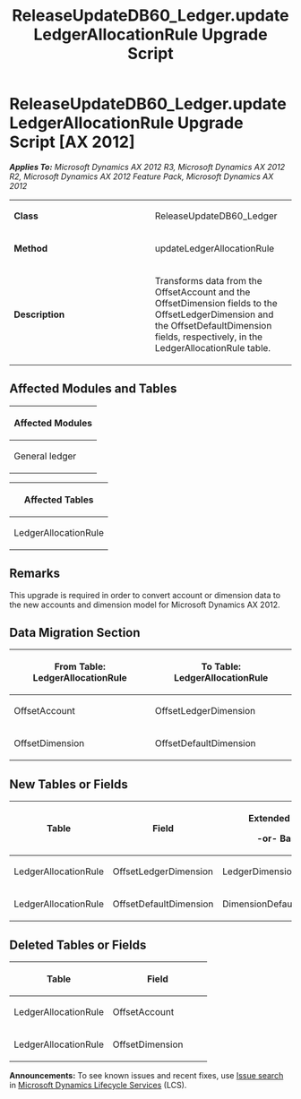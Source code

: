 ﻿---
title: ReleaseUpdateDB60_Ledger.updateLedgerAllocationRule Upgrade Script
TOCTitle: ReleaseUpdateDB60_Ledger.updateLedgerAllocationRule Upgrade Script
ms:assetid: 0ffcdaf0-4998-743d-355c-c958ac906ad6
ms:mtpsurl: https://msdn.microsoft.com/en-us/library/JJ735768(v=AX.60)
ms:contentKeyID: 49706681
ms.date: 05/18/2015
mtps_version: v=AX.60
---

# ReleaseUpdateDB60\_Ledger.updateLedgerAllocationRule Upgrade Script [AX 2012]


_**Applies To:** Microsoft Dynamics AX 2012 R3, Microsoft Dynamics AX 2012 R2, Microsoft Dynamics AX 2012 Feature Pack, Microsoft Dynamics AX 2012_

<table>
<colgroup>
<col style="width: 50%" />
<col style="width: 50%" />
</colgroup>
<tbody>
<tr class="odd">
<td><p><strong>Class</strong></p></td>
<td><p>ReleaseUpdateDB60_Ledger</p></td>
</tr>
<tr class="even">
<td><p><strong>Method</strong></p></td>
<td><p>updateLedgerAllocationRule</p></td>
</tr>
<tr class="odd">
<td><p><strong>Description</strong></p></td>
<td><p>Transforms data from the OffsetAccount and the OffsetDimension fields to the OffsetLedgerDimension and the OffsetDefaultDimension fields, respectively, in the LedgerAllocationRule table.</p></td>
</tr>
</tbody>
</table>


## Affected Modules and Tables

<table>
<colgroup>
<col style="width: 100%" />
</colgroup>
<thead>
<tr class="header">
<th><p>Affected Modules</p></th>
</tr>
</thead>
<tbody>
<tr class="odd">
<td><p>General ledger</p></td>
</tr>
</tbody>
</table>


<table>
<colgroup>
<col style="width: 100%" />
</colgroup>
<thead>
<tr class="header">
<th><p>Affected Tables</p></th>
</tr>
</thead>
<tbody>
<tr class="odd">
<td><p>LedgerAllocationRule</p></td>
</tr>
</tbody>
</table>


## Remarks

This upgrade is required in order to convert account or dimension data to the new accounts and dimension model for Microsoft Dynamics AX 2012.

## Data Migration Section

<table>
<colgroup>
<col style="width: 50%" />
<col style="width: 50%" />
</colgroup>
<thead>
<tr class="header">
<th><p>From Table: LedgerAllocationRule</p></th>
<th><p>To Table: LedgerAllocationRule</p></th>
</tr>
</thead>
<tbody>
<tr class="odd">
<td><p>OffsetAccount</p></td>
<td><p>OffsetLedgerDimension</p></td>
</tr>
<tr class="even">
<td><p>OffsetDimension</p></td>
<td><p>OffsetDefaultDimension</p></td>
</tr>
</tbody>
</table>


## New Tables or Fields

<table>
<colgroup>
<col style="width: 33%" />
<col style="width: 33%" />
<col style="width: 33%" />
</colgroup>
<thead>
<tr class="header">
<th><p>Table</p></th>
<th><p>Field</p></th>
<th><p>Extended Data Type</p>
<p>-or- Base Enum</p></th>
</tr>
</thead>
<tbody>
<tr class="odd">
<td><p>LedgerAllocationRule</p></td>
<td><p>OffsetLedgerDimension</p></td>
<td><p>LedgerDimensionDefaultAccount</p></td>
</tr>
<tr class="even">
<td><p>LedgerAllocationRule</p></td>
<td><p>OffsetDefaultDimension</p></td>
<td><p>DimensionDefault</p></td>
</tr>
</tbody>
</table>


## Deleted Tables or Fields

<table>
<colgroup>
<col style="width: 50%" />
<col style="width: 50%" />
</colgroup>
<thead>
<tr class="header">
<th><p>Table</p></th>
<th><p>Field</p></th>
</tr>
</thead>
<tbody>
<tr class="odd">
<td><p>LedgerAllocationRule</p></td>
<td><p>OffsetAccount</p></td>
</tr>
<tr class="even">
<td><p>LedgerAllocationRule</p></td>
<td><p>OffsetDimension</p></td>
</tr>
</tbody>
</table>

  
**Announcements:** To see known issues and recent fixes, use [Issue search](http://go.microsoft.com/fwlink/?linkid=389258) in [Microsoft Dynamics Lifecycle Services](http://go.microsoft.com/fwlink/?linkid=306505) (LCS).

